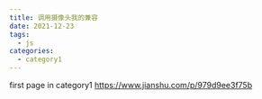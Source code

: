 ```yaml
---
title: 调用摄像头我的兼容
date: 2021-12-23
tags:
  - js
categories:
  - category1
---
```

first page in category1
   https://www.jianshu.com/p/979d9ee3f75b
<template>
  <div id="app">
    <div class="show">
      <video id="video" style="width: 50%; height: auto" loop="true"  preload="none" webkit-playsinline="" playsinline="true" ></video>
      <video id="video2" style="width: 50%; height: auto"></video>
      <canvas id="canvas"></canvas>
    </div>
    <div class="button">
      <button id="live">直播</button>
      <button id="snap">截图</button>
      <button id="record">录制</button>
      <button id="stop">停止录制返回blob</button>
      <a id="download">下载</a>
    </div>
  </div>
</template>

<script>
import tracking from "../../../.vuepress/public/facejs/tracking";
import "../../../.vuepress/public/facejs/face";
export default {
  name: "App",
  components: {},
  mounted() {
     const script= document.createElement('script');
     script.type = 'text/javascript';
     script.src = `https://cdn.bootcss.com/vConsole/3.2.0/vconsole.min.js`;
     document.body.appendChild(script);
 
     setTimeout(()=> {
				let vConsole = new VConsole();
			}, 1000);
    
    console.log('测试');

    var video = document.getElementById("video");
    var video2 = document.getElementById("video2");
    var canvas = document.getElementById("canvas");
    var record = document.getElementById("record");
    var stop = document.getElementById("stop");
    var ctx = canvas.getContext("2d");
    var width = 163;
    var height = 122;
    var chunks = [];
    canvas.width = width;
    canvas.height = height;
    function liveVideo() {
      // var URL = window.URL || window.webkitURL; // 获取到window.URL对象

      // 想要获取一个最接近 1280x720 的相机分辨率
        if(navigator.getUserMedia){
          navigator.getUserMedia(
          {
            video: true,
          },
          function (stream) {
            video.srcObject = stream; // 将获取到的视频流对象转换为地址
            console.log("stream", stream);
            video.play(); // 播放
            //点击截图
            document
              .getElementById("snap")
              .addEventListener("click", function () {
                ctx.drawImage(video, 0, 0, width, height);
                var url = canvas.toDataURL("image/png");
                //   document.getElementById("download").href = url;
              });
            var mediaRecorder = new MediaRecorder(stream);

            record.onclick = function () {
              mediaRecorder.start();
              console.log(mediaRecorder.state);
              console.log("recorder started");
              record.style.background = "red";
              record.style.color = "black";
            };
            stop.onclick = function () {
              mediaRecorder.stop();
              console.log(mediaRecorder.state);
              console.log("recorder stopped");
              record.style.background = "";
              record.style.color = "";
            };
            mediaRecorder.onstop = function (e) {
              console.log("data available after MediaRecorder.stop() called.");

              video2.controls = true;
              var blob = new Blob(chunks, { type: "audio/ogg; codecs=opus" });
              chunks = [];
              var audioURL = window.URL.createObjectURL(blob);
              video2.src = audioURL;
              video2.play();
              console.log("recorder stopped", audioURL);
            };
            mediaRecorder.ondataavailable = function (e) {
              console.log("ondataavailable", e);
              chunks.push(e.data);
            };
          },
          function (error) {
            console.log(error.name || error);
          }
        );
        }else{
         if (navigator.mediaDevices === undefined) {
          navigator.mediaDevices = {};
        }
        // 一些浏览器部分支持 mediaDevices。我们不能直接给对象设置 getUserMedia
        // 因为这样可能会覆盖已有的属性。这里我们只会在没有getUserMedia属性的时候添加它。
        if (navigator.mediaDevices.getUserMedia === undefined) {
          navigator.mediaDevices.getUserMedia = function (constraints) {
            // 首先，如果有getUserMedia的话，就获得它
            var getUserMedia =
              navigator.webkitGetUserMedia || navigator.mozGetUserMedia;

            // 一些浏览器根本没实现它 - 那么就返回一个error到promise的reject来保持一个统一的接口
            if (!getUserMedia) {
              return Promise.reject(
                new Error("getUserMedia is not implemented in this browser")
              );
            }

            // 否则，为老的navigator.getUserMedia方法包裹一个Promise
            return new Promise(function (resolve, reject) {
              getUserMedia.call(navigator, constraints, resolve, reject);
            });
          };
        }

        navigator.mediaDevices
          .getUserMedia({ audio: true, video: true })
          .then(function (stream) {
            var video = document.querySelector("video");
            // 旧的浏览器可能没有srcObject
            if ("srcObject" in video) {
              video.srcObject = stream;
              video.play();
              document
                .getElementById("snap")
                .addEventListener("click", function () {
                  ctx.drawImage(video, 0, 0, width, height);
                  var url = canvas.toDataURL("image/png");
                  document.getElementById("download").href = url;
                  document.getElementById("download").download = url;
                });
            } else {
              // 防止在新的浏览器里使用它，应为它已经不再支持了
              video.src = window.URL.createObjectURL(stream);
              video.play();
              document
                .getElementById("snap")
                .addEventListener("click", function () {
                  ctx.drawImage(video, 0, 0, width, height);
                  var url = canvas.toDataURL("image/png");
                  document.getElementById("download").href = url;
                  document.getElementById("download").download = url;
                });
            }
            video.onloadedmetadata = function (e) {
              video.play();
              
            };
          })
          .catch(function (err) {
            console.log(err.name + ": " + err.message);
          });
        }
        
      
    }

    document.getElementById("live").addEventListener("click", function () {
      liveVideo();
    });

    let tracker = new window.tracking.ObjectTracker("face");
    tracker.setInitialScale(4);
    tracker.setStepSize(2);
    tracker.setEdgesDensity(0.1);
    window.tracking.track("#video", tracker);

    tracker.on("track", function (event) {
      if (event.data.length !== 0) {
        console.log(event);
        let h =event.data[0].height
        let w =event.data[0].width
        let x =event.data[0].x
        let y =event.data[0].y
        console.log(
            'h,w,x,y',h,w,x,y
        )
      }
    });
  },
};
</script>

<style>
#app {
  font-family: Avenir, Helvetica, Arial, sans-serif;
  -webkit-font-smoothing: antialiased;
  -moz-osx-font-smoothing: grayscale;
  text-align: center;
  color: #2c3e50;
  margin-top: 60px;
}
.show {
  height: 100%;
  display: flex;
  flex-wrap: wrap;
  justify-content: space-around;
}
#video,
#canvas {
  transform: rotateY(180deg);
}
</style>
